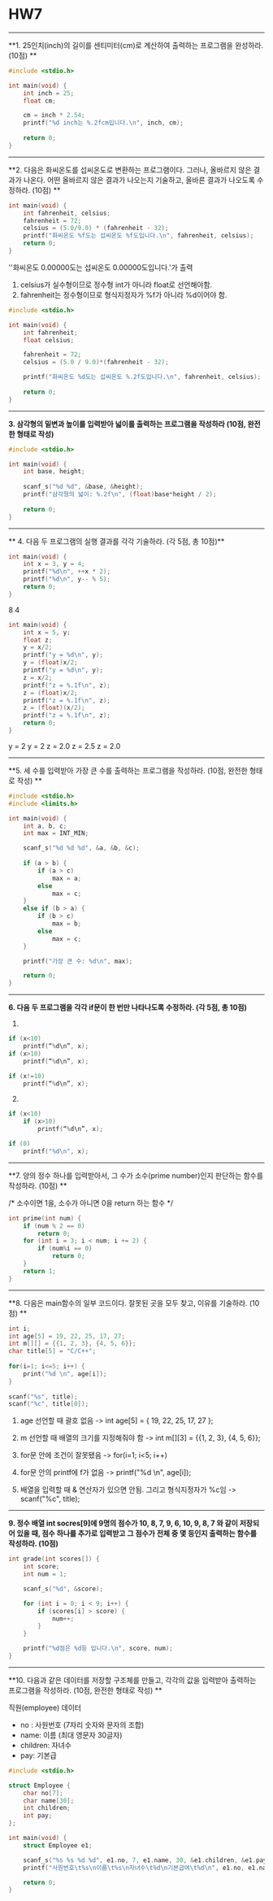 # HW7

---

**1.  25인치(inch)의 길이를 센티미터(cm)로 계산하여 출력하는 프로그램을 완성하라. (10점)  **

```c
#include <stdio.h>

int main(void) {
	int inch = 25;
	float cm;

	cm = inch * 2.54;
	printf("%d inch는 %.2fcm입니다.\n", inch, cm);
	
	return 0;
}
```

---

**2. 다음은 화씨온도를 섭씨온도로 변환하는 프로그램이다. 그러나, 올바르지 않은 결과가 나온다. 어떤 올바르지 않은 결과가 나오는지 기술하고, 올바른 결과가 나오도록 수정하라. (10점)  **

```c
int main(void) { 
    int fahrenheit, celsius; 
 	fahrenheit = 72; 
    celsius = (5.0/9.0) * (fahrenheit - 32); 
 	printf("화씨온도 %f도는 섭씨온도 %f도입니다.\n", fahrenheit, celsius); 
    return 0; 
} 
```

''화씨온도 0.00000도는 섭씨온도 0.00000도입니다.'가 출력
1) celsius가 실수형이므로 정수형 int가 아니라 float로 선언해야함.
2) fahrenheit는 정수형이므로 형식지정자가 %f가 아니라 %d이어야 함.

```c
#include <stdio.h>

int main(void) {
	int fahrenheit;
	float celsius;

	fahrenheit = 72;
	celsius = (5.0 / 9.0)*(fahrenheit - 32);

	printf("화씨온도 %d도는 섭씨온도 %.2f도입니다.\n", fahrenheit, celsius);
	
	return 0;
}
```

---

**3. 삼각형의 밑변과 높이를 입력받아 넓이를 출력하는 프로그램을 작성하라 (10점, 완전한 형태로 작성)**

```c
#include <stdio.h>

int main(void) {
	int base, height;
	
	scanf_s("%d %d", &base, &height);
	printf("삼각형의 넓이: %.2f\n", (float)base*height / 2);
	
	return 0;
}
```

---

** 4. 다음 두 프로그램의 실행 결과를 각각 기술하라. (각 5점, 총 10점)**

```c
int main(void) { 
	int x = 3, y = 4; 
 	printf("%d\n", ++x * 2); 
 	printf("%d\n", y-- % 5); 
 	return 0; 
} 
```

8
4

```c
int main(void) { 
	int x = 5, y; 
	float z; 
	y = x/2; 
	printf("y = %d\n", y); 
	y = (float)x/2; 
	printf("y = %d\n", y);
   	z = x/2; 
    printf("z = %.1f\n", z); 
    z = (float)x/2; 
    printf("z = %.1f\n", z); 
    z = (float)(x/2); 
    printf("z = %.1f\n", z); 
 	return 0; 
}
```

y = 2
y = 2
z = 2.0
z = 2.5
z = 2.0

---

**5. 세 수를 입력받아 가장 큰 수를 출력하는 프로그램을 작성하라. (10점, 완전한 형태로 작성) **

```c
#include <stdio.h>
#include <limits.h>

int main(void) {
	int a, b, c;
	int max = INT_MIN;

	scanf_s("%d %d %d", &a, &b, &c);
	
	if (a > b) {
		if (a > c)
			max = a;
		else 
			max = c;
	}
	else if (b > a) {
		if (b > c) 
			max = b;
		else 
			max = c;
	}

	printf("가장 큰 수: %d\n", max);

	return 0;
}
```

---

**6. 다음 두 프로그램을 각각 if문이 한 번만 나타나도록 수정하라. (각 5점, 총 10점)**

1)

```c
if (x<10)     
	printf(“%d\n”, x); 
if (x>10)     
	printf(“%d\n”, x);
```

```c
if (x!=10)     
	printf(“%d\n”, x); 
```

2)

```c
if (x<10)  
	if (x>10)        
		printf(“%d\n”, x); 
```

```c
if (0)
	printf("%d\n", x);
```

---

**7. 양의 정수 하나를 입력받아서, 그 수가 소수(prime number)인지 판단하는 함수를 작성하라. (10점) **

/* 소수이면 1을, 소수가 아니면 0을 return 하는 함수 */

```c
int prime(int num) {
	if (num % 2 == 0)
		return 0;
	for (int i = 3; i < num; i += 2) {
		if (num%i == 0)
			return 0;
	}
	return 1;
}
```

---

**8. 다음은 main함수의 일부 코드이다. 잘못된 곳을 모두 찾고, 이유를 기술하라. (10점) **

```c
int i; 
int age[5] = 19, 22, 25, 17, 27; 
int m[][] = {{1, 2, 3}, {4, 5, 6}}; 
char title[5] = "C/C++"; 
 
for(i=1; i<=5; i++) {    
    print("%d \n", age[i]); 
} 
  
scanf("%s", title); 
scanf("%c", title[0]); 
```

1) age 선언할 때 괄호 없음 ->  int age[5] = { 19, 22, 25, 17, 27 };

2) m 선언할 때 배열의 크기를 지정해줘야 함	-> int m[][3] = {{1, 2, 3}, {4, 5, 6}};

3) for문 안에 조건이 잘못됐음 -> for(i=1; i<5; i++)

4) for문 안의 printf에 f가 없음 -> printf("%d \n", age[i]); 

5) 배열을 입력할 때 & 연산자가 있으면 안됨. 그리고 형식지정자가 %c임 -> scanf("%c", title); 

---

**9. 정수 배열 int socres[9]에 9명의 점수가 10, 8, 7, 9, 6, 10, 9, 8, 7 와 같이 저장되어 있을 때, 점수 하나를 추가로 입력받고 그 점수가 전체 중 몇 등인지 출력하는 함수를 작성하라. (10점)**

```c
int grade(int scores[]) {
	int score;
	int num = 1;

	scanf_s("%d", &score);

	for (int i = 0; i < 9; i++) {
		if (scores[i] > score) {
			num++;
		}
	}

	printf("%d점은 %d등 입니다.\n", score, num);
}
```

---

**10. 다음과 같은 데이터를 저장할 구조체를 만들고, 각각의 값을 입력받아 출력하는 프로그램을 작성하라. (10점, 완전한 형태로 작성) **

직원(employee) 데이터 
  - no : 사원번호 (7자리 숫자와 문자의 조합)
  - name: 이름 (최대 영문자 30글자) 
  - children: 자녀수
  -  pay: 기본급 

```c
#include <stdio.h>

struct Employee {
	char no[7];
	char name[30];
	int children;
	int pay;
};

int main(void) {
	struct Employee e1; 

	scanf_s("%s %s %d %d", e1.no, 7, e1.name, 30, &e1.children, &e1.pay);
	printf("사원번호\t%s\n이름\t%s\n자녀수\t%d\n기본급여\t%d\n", e1.no, e1.name, e1.children, e1.pay);

	return 0;
}

```



​    

​    

​    

​    